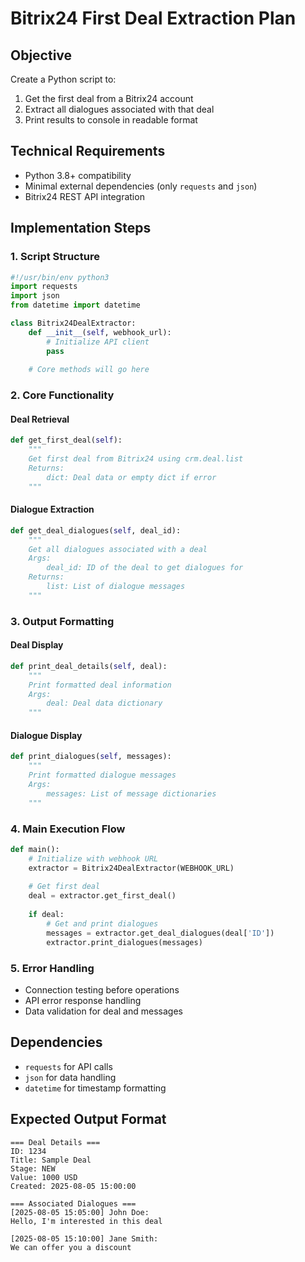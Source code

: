 # Bitrix24 First Deal Extraction Plan

## Objective
Create a Python script to:
1. Get the first deal from a Bitrix24 account
2. Extract all dialogues associated with that deal
3. Print results to console in readable format

## Technical Requirements
- Python 3.8+ compatibility
- Minimal external dependencies (only `requests` and `json`)
- Bitrix24 REST API integration

## Implementation Steps

### 1. Script Structure
```python
#!/usr/bin/env python3
import requests
import json
from datetime import datetime

class Bitrix24DealExtractor:
    def __init__(self, webhook_url):
        # Initialize API client
        pass
    
    # Core methods will go here
```

### 2. Core Functionality

#### Deal Retrieval
```python
def get_first_deal(self):
    """
    Get first deal from Bitrix24 using crm.deal.list
    Returns:
        dict: Deal data or empty dict if error
    """
```

#### Dialogue Extraction
```python
def get_deal_dialogues(self, deal_id):
    """
    Get all dialogues associated with a deal
    Args:
        deal_id: ID of the deal to get dialogues for
    Returns:
        list: List of dialogue messages
    """
```

### 3. Output Formatting

#### Deal Display
```python
def print_deal_details(self, deal):
    """
    Print formatted deal information
    Args:
        deal: Deal data dictionary
    """
```

#### Dialogue Display
```python
def print_dialogues(self, messages):
    """
    Print formatted dialogue messages
    Args:
        messages: List of message dictionaries
    """
```

### 4. Main Execution Flow
```python
def main():
    # Initialize with webhook URL
    extractor = Bitrix24DealExtractor(WEBHOOK_URL)
    
    # Get first deal
    deal = extractor.get_first_deal()
    
    if deal:
        # Get and print dialogues
        messages = extractor.get_deal_dialogues(deal['ID'])
        extractor.print_dialogues(messages)
```

### 5. Error Handling
- Connection testing before operations
- API error response handling
- Data validation for deal and messages

## Dependencies
- `requests` for API calls
- `json` for data handling
- `datetime` for timestamp formatting

## Expected Output Format
```
=== Deal Details ===
ID: 1234
Title: Sample Deal
Stage: NEW
Value: 1000 USD
Created: 2025-08-05 15:00:00

=== Associated Dialogues ===
[2025-08-05 15:05:00] John Doe:
Hello, I'm interested in this deal

[2025-08-05 15:10:00] Jane Smith:
We can offer you a discount
